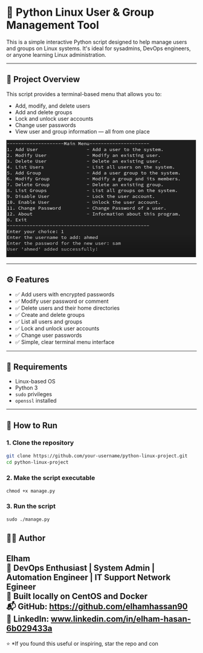 # 🐧 Python Linux User & Group Management Tool

This is a simple interactive Python script designed to help manage users and groups on Linux systems. It's ideal for sysadmins, DevOps engineers, or anyone learning Linux administration.

---

## 📌 Project Overview

This script provides a terminal-based menu that allows you to:

- Add, modify, and delete users
- Add and delete groups
- Lock and unlock user accounts
- Change user passwords
- View user and group information — all from one place

![Terminal Screenshot](./Capture.PNG)

---

## ⚙️ Features

- ✅ Add users with encrypted passwords
- ✅ Modify user password or comment
- ✅ Delete users and their home directories
- ✅ Create and delete groups
- ✅ List all users and groups
- ✅ Lock and unlock user accounts
- ✅ Change user passwords
- ✅ Simple, clear terminal menu interface

---

## 🧰 Requirements

- Linux-based OS
- Python 3
- `sudo` privileges
- `openssl` installed

---

## 🚀 How to Run

### 1. Clone the repository

```bash
git clone https://github.com/your-username/python-linux-project.git
cd python-linux-project
```


### 2. Make the script executable

```
chmod +x manage.py
```

### 3. Run the script

```
sudo ./manage.py
```

## 👩‍💻 Author
**Elham**  
🔧 DevOps Enthusiast | System Admin | Automation Engineer | IT Support Network Egineer   
🚀 Built locally on CentOS and Docker  
📬 GitHub: https://github.com/elhamhassan90  
🔗 LinkedIn: www.linkedin.com/in/elham-hasan-6b029433a  
---

⭐ *If you found this useful or inspiring, star the repo and con

